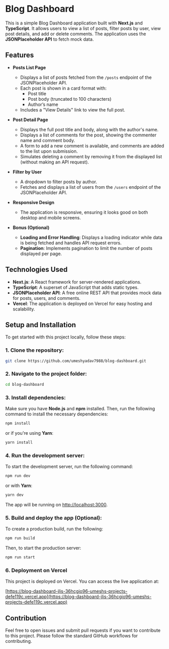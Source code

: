 # Blog Dashboard 

This is a simple Blog Dashboard application built with **Next.js** and **TypeScript**. It allows users to view a list of posts, filter posts by user, view post details, and add or delete comments. The application uses the **JSONPlaceholder API** to fetch mock data.

## Features

- **Posts List Page**
  - Displays a list of posts fetched from the `/posts` endpoint of the JSONPlaceholder API.
  - Each post is shown in a card format with:
    - Post title
    - Post body (truncated to 100 characters)
    - Author’s name
  - Includes a "View Details" link to view the full post.

- **Post Detail Page**
  - Displays the full post title and body, along with the author's name.
  - Displays a list of comments for the post, showing the commenter name and comment body.
  - A form to add a new comment is available, and comments are added to the list upon submission.
  - Simulates deleting a comment by removing it from the displayed list (without making an API request).

- **Filter by User**
  - A dropdown to filter posts by author.
  - Fetches and displays a list of users from the `/users` endpoint of the JSONPlaceholder API.

- **Responsive Design**
  - The application is responsive, ensuring it looks good on both desktop and mobile screens.

- **Bonus (Optional)**
  - **Loading and Error Handling**: Displays a loading indicator while data is being fetched and handles API request errors.
  - **Pagination**: Implements pagination to limit the number of posts displayed per page.

## Technologies Used

- **Next.js**: A React framework for server-rendered applications.
- **TypeScript**: A superset of JavaScript that adds static types.
- **JSONPlaceholder API**: A free online REST API that provides mock data for posts, users, and comments.
- **Vercel**: The application is deployed on Vercel for easy hosting and scalability.

## Setup and Installation

To get started with this project locally, follow these steps:

### 1. Clone the repository:

```bash
git clone https://github.com/umeshyadav7988/blog-dashboard.git
```

### 2. Navigate to the project folder:

```bash
cd blog-dashboard
```

### 3. Install dependencies:

Make sure you have **Node.js** and **npm** installed. Then, run the following command to install the necessary dependencies:

```bash
npm install
```

or if you're using **Yarn**:

```bash
yarn install
```

### 4. Run the development server:

To start the development server, run the following command:

```bash
npm run dev
```

or with **Yarn**:

```bash
yarn dev
```

The app will be running on [http://localhost:3000](http://localhost:3000).

### 5. Build and deploy the app (Optional):

To create a production build, run the following:

```bash
npm run build
```

Then, to start the production server:

```bash
npm run start
```

### 6. Deployment on Vercel

This project is deployed on Vercel. You can access the live application at:

[https://blog-dashboard-jlis-36hcgio96-umeshs-projects-defe119c.vercel.app](https://blog-dashboard-jlis-36hcgio96-umeshs-projects-defe119c.vercel.app)



## Contribution

Feel free to open issues and submit pull requests if you want to contribute to this project. Please follow the standard GitHub workflows for contributing.

